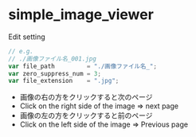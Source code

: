 # simple_image_viewer

Edit setting
```javascript
// e.g.
// ./画像ファイル名_001.jpg
var file_path         = "./画像ファイル名_";
var zero_suppress_num = 3;
var file_extension    = ".jpg";
```

- 画像の右の方をクリックすると次のページ
- Click on the right side of the image => next page
- 画像の左の方をクリックすると前のページ
- Click on the left side of the image => Previous page
